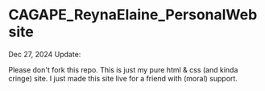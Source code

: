 # CAGAPE_ReynaElaine_PersonalWebsite

Dec 27, 2024 Update:

Please don't fork this repo. This is just my pure html & css (and kinda cringe) site. I just made this site live for a friend with (moral) support.  
